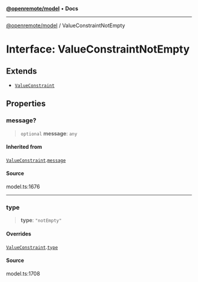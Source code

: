 [**@openremote/model**](../README.md) • **Docs**

***

[@openremote/model](../globals.md) / ValueConstraintNotEmpty

# Interface: ValueConstraintNotEmpty

## Extends

- [`ValueConstraint`](ValueConstraint.md)

## Properties

### message?

> `optional` **message**: `any`

#### Inherited from

[`ValueConstraint`](ValueConstraint.md).[`message`](ValueConstraint.md#message)

#### Source

model.ts:1676

***

### type

> **type**: `"notEmpty"`

#### Overrides

[`ValueConstraint`](ValueConstraint.md).[`type`](ValueConstraint.md#type)

#### Source

model.ts:1708
